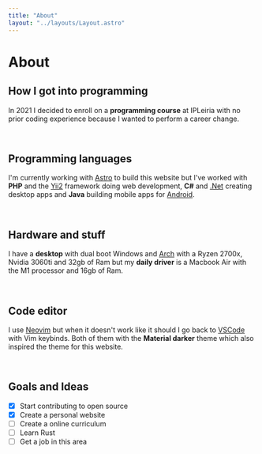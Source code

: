 ```yaml
---
title: "About"
layout: "../layouts/Layout.astro"
---
```


# About

## How I got into programming

In 2021 I decided to enroll on a **programming course** at IPLeiria with no prior coding experience because I wanted to perform a career change.

<br>

## Programming languages

I'm currently working with [Astro](https://astro.build/) to build this website but
I've worked with **PHP** and the [Yii2](https://www.yiiframework.com/) framework doing web development,
**C#** and [.Net](https://dotnet.microsoft.com/) creating desktop apps and
**Java** building mobile apps for [Android](https://developer.android.com/).

<br>

## Hardware and stuff

I have a **desktop** with dual boot Windows and [Arch](https://knowyourmeme.com/memes/btw-i-use-arch)
with a Ryzen 2700x, Nvidia 3060ti and 32gb of Ram
but my **daily driver** is a Macbook Air with the M1 processor and 16gb of Ram.

<br>

## Code editor

I use [Neovim](https://neovim.io/) but when it doesn't work like it should I go back to [VSCode](https://code.visualstudio.com/)
with Vim keybinds. Both of them with the **Material darker** theme which also inspired the theme for this website.

<br>

## Goals and Ideas

- [x] Start contributing to open source
- [x] Create a personal website
- [ ] Create a online curriculum
- [ ] Learn Rust
- [ ] Get a job in this area
